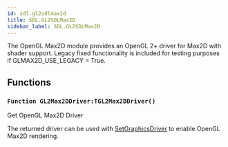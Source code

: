 ```yaml
---
id: sdl.gl2sdlmax2d
title: SDL.GL2SDLMax2D
sidebar_label: SDL.GL2SDLMax2D
---
```




The OpenGL Max2D module provides an OpenGL 2+ driver for Max2D with shader support.
Legacy fixed functionality is included for testing purposes if GLMAX2D_USE_LEGACY = True.


## Functions

### `Function GL2Max2DDriver:TGL2Max2DDriver()`

Get OpenGL Max2D Driver


The returned driver can be used with [SetGraphicsDriver](../../brl/brl.graphics/#function-setgraphicsdriver-drivertgraphicsdriverdefaultflagsgraphicsbackbuffer-) to enable OpenGL Max2D rendering.


<br/>

